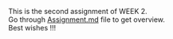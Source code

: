 This is the second assignment of WEEK 2.<br>
Go through [Assignment.md](https://github.com/ShahuPatil07/Learner-Space-Computer-Vision/blob/main/Week%202/Assignment/YOLOV8/Assignment.md) file to get overview.<br>
Best wishes !!!
